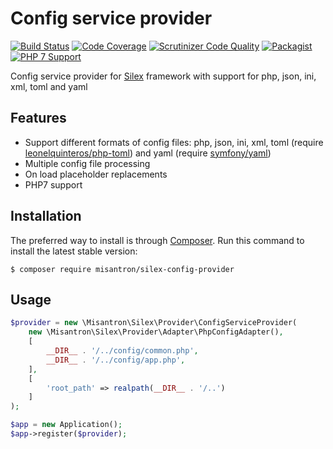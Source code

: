 # Config service provider

[![Build Status](http://img.shields.io/travis/misantron/silex-config-provider.svg?style=flat-square)](https://travis-ci.org/misantron/silex-config-provider)
[![Code Coverage](https://img.shields.io/scrutinizer/coverage/g/misantron/silex-config-provider.svg?style=flat-square)](https://scrutinizer-ci.com/g/misantron/silex-config-provider)
[![Scrutinizer Code Quality](https://img.shields.io/scrutinizer/g/misantron/silex-config-provider.svg?style=flat-square)](https://scrutinizer-ci.com/g/misantron/silex-config-provider)
[![Packagist](https://img.shields.io/packagist/v/misantron/silex-config-provider.svg?style=flat-square)](https://packagist.org/packages/misantron/silex-config-provider)
[![PHP 7 Support](https://img.shields.io/badge/PHP%207-supported-blue.svg?style=flat-square)](https://travis-ci.org/misantron/silex-basic-app)

Config service provider for [Silex](http://silex.sensiolabs.org) framework with support for php, json, ini, xml, toml and yaml

## Features

- Support different formats of config files: php, json, ini, xml, toml (require [leonelquinteros/php-toml](https://github.com/leonelquinteros/php-toml)) and yaml (require [symfony/yaml](https://github.com/symfony/yaml))
- Multiple config file processing
- On load placeholder replacements
- PHP7 support

## Installation

The preferred way to install is through [Composer](https://getcomposer.org).
Run this command to install the latest stable version:

```shell
$ composer require misantron/silex-config-provider
```

## Usage

```php
$provider = new \Misantron\Silex\Provider\ConfigServiceProvider(
    new \Misantron\Silex\Provider\Adapter\PhpConfigAdapter(),
    [
        __DIR__ . '/../config/common.php',
        __DIR__ . '/../config/app.php',
    ],
    [
        'root_path' => realpath(__DIR__ . '/..')
    ]
);

$app = new Application();
$app->register($provider);
```